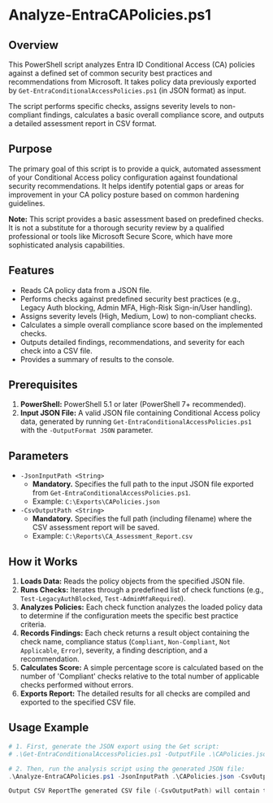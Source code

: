 # Analyze-EntraCAPolicies.ps1

## Overview

This PowerShell script analyzes Entra ID Conditional Access (CA) policies against a defined set of common security best practices and recommendations from Microsoft. It takes policy data previously exported by `Get-EntraConditionalAccessPolicies.ps1` (in JSON format) as input.

The script performs specific checks, assigns severity levels to non-compliant findings, calculates a basic overall compliance score, and outputs a detailed assessment report in CSV format.

## Purpose

The primary goal of this script is to provide a quick, automated assessment of your Conditional Access policy configuration against foundational security recommendations. It helps identify potential gaps or areas for improvement in your CA policy posture based on common hardening guidelines.

**Note:** This script provides a basic assessment based on predefined checks. It is not a substitute for a thorough security review by a qualified professional or tools like Microsoft Secure Score, which have more sophisticated analysis capabilities.

## Features

* Reads CA policy data from a JSON file.
* Performs checks against predefined security best practices (e.g., Legacy Auth blocking, Admin MFA, High-Risk Sign-in/User handling).
* Assigns severity levels (High, Medium, Low) to non-compliant checks.
* Calculates a simple overall compliance score based on the implemented checks.
* Outputs detailed findings, recommendations, and severity for each check into a CSV file.
* Provides a summary of results to the console.

## Prerequisites

1.  **PowerShell:** PowerShell 5.1 or later (PowerShell 7+ recommended).
2.  **Input JSON File:** A valid JSON file containing Conditional Access policy data, generated by running `Get-EntraConditionalAccessPolicies.ps1` with the `-OutputFormat JSON` parameter.

## Parameters

* `-JsonInputPath <String>`
    * **Mandatory.** Specifies the full path to the input JSON file exported from `Get-EntraConditionalAccessPolicies.ps1`.
    * Example: `C:\Exports\CAPolicies.json`
* `-CsvOutputPath <String>`
    * **Mandatory.** Specifies the full path (including filename) where the CSV assessment report will be saved.
    * Example: `C:\Reports\CA_Assessment_Report.csv`

## How it Works

1.  **Loads Data:** Reads the policy objects from the specified JSON file.
2.  **Runs Checks:** Iterates through a predefined list of check functions (e.g., `Test-LegacyAuthBlocked`, `Test-AdminMfaRequired`).
3.  **Analyzes Policies:** Each check function analyzes the loaded policy data to determine if the configuration meets the specific best practice criteria.
4.  **Records Findings:** Each check returns a result object containing the check name, compliance status (`Compliant`, `Non-Compliant`, `Not Applicable`, `Error`), severity, a finding description, and a recommendation.
5.  **Calculates Score:** A simple percentage score is calculated based on the number of 'Compliant' checks relative to the total number of applicable checks performed without errors.
6.  **Exports Report:** The detailed results for all checks are compiled and exported to the specified CSV file.

## Usage Example

```powershell
# 1. First, generate the JSON export using the Get script:
# .\Get-EntraConditionalAccessPolicies.ps1 -OutputFile .\CAPolicies.json -OutputFormat JSON

# 2. Then, run the analysis script using the generated JSON file:
.\Analyze-EntraCAPolicies.ps1 -JsonInputPath .\CAPolicies.json -CsvOutputPath .\CA_Assessment_Report.csv

Output CSV ReportThe generated CSV file (-CsvOutputPath) will contain the following columns:CheckName: The name of the best practice check performed.Status: The result of the check (Compliant, Non-Compliant, Not Applicable, Error).Severity: The assigned severity level for non-compliant findings (High, Medium, Low, Informational, N/A).Finding: A description of what the script found related to this check.Recommendation: Actionable guidance or suggestions based on the finding.This CSV file can be easily opened in spreadsheet software like Microsoft Excel for filtering, sorting, creating visualizations, and tracking remediation efforts.Notes & LimitationsBest Practice Definitions: The checks are based on a specific interpretation of common Microsoft recommendations at the time the script was written. These recommendations evolve, and the script's logic may need updates.Scope: This script performs a predefined set of checks. It does not cover all possible Entra ID best practices or Conditional Access configurations.Policy Interactions: The analysis is primarily based on identifying policies with specific characteristics. It performs limited analysis of complex interactions or overlaps between multiple policies.Exclusions: While some checks might mention exclusions, the script does not deeply analyze the appropriateness or scope of exclusions within policies. This requires manual review.Context is Key: The assessment provides technical findings. Whether a "Non-Compliant
